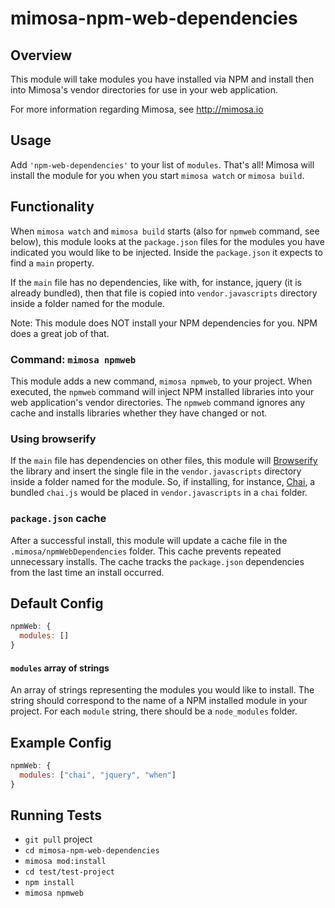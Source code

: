 mimosa-npm-web-dependencies
===========

## Overview

This module will take modules you have installed via NPM and install then into Mimosa's vendor directories for use in your web application.

For more information regarding Mimosa, see http://mimosa.io

## Usage

Add `'npm-web-dependencies'` to your list of `modules`.  That's all!  Mimosa will install the module for you when you start `mimosa watch` or `mimosa build`.

## Functionality

When `mimosa watch` and `mimosa build` starts (also for `npmweb` command, see below), this module looks at the `package.json` files for the modules you have indicated you would like to be injected.  Inside the `package.json` it expects to find a `main` property.

If the `main` file has no dependencies, like with, for instance, jquery (it is already bundled), then that file is copied into `vendor.javascripts` directory inside a folder named for the module.

Note: This module does NOT install your NPM dependencies for you. NPM does a great job of that.

### Command: `mimosa npmweb`

This module adds a new command, `mimosa npmweb`, to your project.  When executed, the `npmweb` command will inject NPM installed libraries into your web application's vendor directories.  The `npmweb` command ignores any cache and installs libraries whether they have changed or not.

### Using browserify

If the `main` file has dependencies on other files, this module will [Browserify](http://browserify.org/) the library and insert the single file in the `vendor.javascripts` directory inside a folder named for the module.  So, if installing, for instance, [Chai](https://github.com/chaijs/chai), a bundled `chai.js` would be placed in `vendor.javascripts` in a `chai` folder.

### `package.json` cache

After a successful install, this module will update a cache file in the `.mimosa/npmWebDependencies` folder.  This cache prevents repeated unnecessary installs.  The cache tracks the `package.json` dependencies from the last time an install occurred.

## Default Config

```javascript
npmWeb: {
  modules: []
}
```

#### `modules` array of strings
An array of strings representing the modules you would like to install. The string should correspond to the name of a NPM installed module in your project.  For each `module` string, there should be a `node_modules` folder.

## Example Config

```javascript
npmWeb: {
  modules: ["chai", "jquery", "when"]
}
```

## Running Tests

* `git pull` project
* `cd mimosa-npm-web-dependencies`
* `mimosa mod:install`
* `cd test/test-project`
* `npm install`
* `mimosa npmweb`